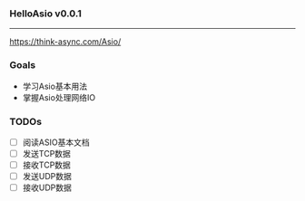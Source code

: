 ### HelloAsio v0.0.1
---


https://think-async.com/Asio/

### Goals
- 学习Asio基本用法
- 掌握Asio处理网络IO


### TODOs
- [ ] 阅读ASIO基本文档
- [ ] 发送TCP数据
- [ ] 接收TCP数据
- [ ] 发送UDP数据
- [ ] 接收UDP数据